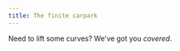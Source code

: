 ```yaml
---
title: The finite carpark
---
```


<script type="module">
    import Carpark from './Carpark.svelte'

    new Carpark({target: document.getElementById('Carpark')})
</script>


Need to lift some curves? We've got you _covered_.

<div id="Carpark"></div>
